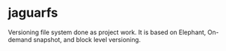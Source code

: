jaguarfs
========

Versioning file system done as project work.
It is based on Elephant, On-demand snapshot, and block level versioning.
